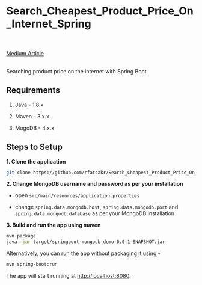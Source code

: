 # Search_Cheapest_Product_Price_On_Internet_Spring

<br><br>
[Medium Article](https://medium.com/@rifatcakira/how-to-search-a-product-price-by-taking-a-picture-of-it-332a7a4ea30a)
<br><br>

Searching product price on the internet with Spring Boot

## Requirements

1. Java - 1.8.x

2. Maven - 3.x.x

3. MogoDB - 4.x.x

## Steps to Setup

**1. Clone the application**

```bash
git clone https://github.com/rfatcakr/Search_Cheapest_Product_Price_On_Internet_Spring.git
```

**2. Change MongoDB username and password as per your installation**

+ open `src/main/resources/application.properties`

+ change `spring.data.mongodb.host`, `spring.data.mongodb.port` and `spring.data.mongodb.database` as per your MongoDB installation

**3. Build and run the app using maven**

```bash
mvn package
java -jar target/springboot-mongodb-demo-0.0.1-SNAPSHOT.jar
```

Alternatively, you can run the app without packaging it using -

```bash
mvn spring-boot:run
```

The app will start running at <http://localhost:8080>.
